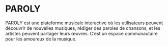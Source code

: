 # PAROLY
PAROLY est une plateforme musicale interactive où les utilisateurs peuvent découvrir de nouvelles musiques, rédiger des paroles de chansons, et les artistes peuvent partager leurs œuvres. C’est un espace communautaire pour les amoureux de la musique.
